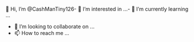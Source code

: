 👋 Hi, I’m @CashManTiny126- 👀 I’m interested in ...- 🌱 I’m currently learning ...
- 💞️ I’m looking to collaborate on ...
- 📫 How to reach me ...

<!---
CashManTiny126/CashManTiny126 is a ✨ special ✨ repository because its `README.md` (this file) appears on your GitHub profile.
You can click the Preview link to take a look at your changes.
--->
